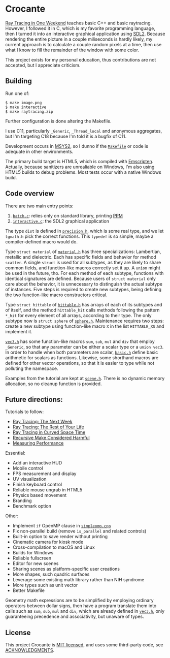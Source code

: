 # Crocante

[Ray Tracing in One Weekend](https://raytracing.github.io/books/raytracinginoneweekend.html)
teaches basic C++ and basic raytracing. However, I followed it in C,
which is my favorite programming language, then I turned it into an
interactive graphical application using [SDL2](https://libsdl.org/).
Because rendering the entire picture in a couple miliseconds is hardly
likely, my current approach is to calculate a couple random pixels at
a time, then use what I know to fill the remainder of the window with
some color.

This project exists for my personal education, thus contributions are
not accepted, but I appreciate criticism.

## Building

Run one of:

    $ make image.png
    $ make interactive
    $ make raytracing.zip

Further configuration is done altering the Makefile.

I use C11, particularly `_Generic`, `_Thread_local` and anonymous
aggregates, but I'm targeting C18 because I'm told it is a bugfix of
C11.

Development occurs in [MSYS2](https://www.msys2.org/), so I dunno if the
[`Makefile`](Makefile) or code is adequate in other environments.

The primary build target is HTML5, which is compiled with
[Emscripten](https://emscripten.org/). Actually, because sanitizers
are unrealiable on Windows, I'm also using HTML5 builds to debug
problems. Most tests occur with a native Windows build.

## Code overview

There are two main entry points:

1. [`batch.c`](batch.c): relies only on standard library, printing
   [PPM](https://en.wikipedia.org/wiki/Netpbm)
2. [`interactive.c`](interactive.c): the SDL2 graphical application

The type `dist` is defined in [`precision.h`](precision.h), which is
some real type, and we let `tgmath.h` pick the correct functions.
This `typedef` is so simple, maybe a compiler-defined macro would do.

Type `struct material` of [`material.h`](material.h) has three
specializations: Lambertian, metallic and dielectric. Each has
specific fields and behavior for method `scatter`. A single `struct`
is used for all subtypes, as they are likely to share common fields,
and function-like macros correctly set it up. A `union` might be used
in the future, tho. For each method of each subtype, functions with
identical signatures are defined. Because users of `struct material`
only care about the behavior, it is unnecessary to distinguish the
actual subtype of instances. Five steps is required to create new
subtypes, being defining the two function-like macro constructors
critical.

Type `struct hittable` of [`hittable.h`](hittable.h) has arrays of
each of its subtypes and of itself, and the method `hittable_hit`
calls methods following the pattern `*_hit` for every element of all
arrays, according to their type. The only subtype now is `struct
sphere` of [`sphere.h`](sphere.h). Maintenance requires two steps:
create a new subtype using function-like macro `X` in the list
`HITTABLE_XS` and implement it.

[`vec3.h`](vec3.h) has some function-like macros `sum`, `sub`, `mul`
and `div` that employ `_Generic`, so that any parameter can be either
a scalar type or a `union vec3`. In order to handle when both
parameters are scalar, [`basic.h`](basic.h) define basic arithmetic
for scalars as functions. Likewise, some shorthand macros are defined
for other vector operations, so that it is easier to type while not
polluting the namespace. 

Examples from the tutorial are kept at [`scene.h`](scene.h). There is
no dynamic memory allocation, so no cleanup function is provided.

## Future directions:

Tutorials to follow:

- [Ray Tracing: The Next Week](https://raytracing.github.io/books/RayTracingTheNextWeek.html)
- [Ray Tracing: The Rest of Your Life](https://raytracing.github.io/books/RayTracingTheRestOfYourLife.html)
- [Ray Tracing in Curved Space Time](http://locklessinc.com/articles/raytracing/)
- [Recursive Make Considered Harmful](https://grosskurth.ca/bib/1997/miller.pdf)
- [Measuring Performance](https://catlikecoding.com/unity/tutorials/basics/measuring-performance/#2)

Essential:

- Add an interactive HUD
- Mobile control
- FPS measurement and display
- UV visualization
- Finish keyboard control
- Reliable mouse ungrab in HTML5
- Physics based movement
- Branding
- Benchmark option

Other:

- Implement `if` OpenMP clause in [`simpleomp.cpp`](simpleomp.cpp)
- Fix non-parallel build (remove `is_parallel` and related controls)
- Built-in option to save render without printing 
- Cinematic camera for kiosk mode
- Cross-compilation to macOS and Linux
- Builds for Windows
- Reliable fullscreen
- Editor for new scenes
- Sharing scenes as platform-specific user creations
- More shapes, such quadric surfaces
- Leverage some existing math library rather than NIH syndrome 
- More types such as unit vector
- Better Makefile

Geometry math expressions are to be simplified by employing ordinary
operators between dollar signs, then have a program translate them
into calls such as `sum`, `sub`, `mul` and `div`, which are already
defined in [`vec3.h`](vec3.h), only guaranteeing precedence and
associativity, but unaware of types.

## License

This project Crocante is [MIT licensed](LICENSE), and uses some
third-party code, see [ACKNOWLEDGMENTS](ACKNOWLEDGMENTS).

